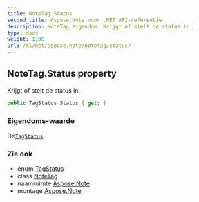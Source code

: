 ```yaml
---
title: NoteTag.Status
second_title: Aspose.Note voor .NET API-referentie
description: NoteTag eigendom. Krijgt of stelt de status in.
type: docs
weight: 1190
url: /nl/net/aspose.note/notetag/status/
---
```

## NoteTag.Status property

Krijgt of stelt de status in.

```csharp
public TagStatus Status { get; }
```

### Eigendoms-waarde

De[`TagStatus`](../../tagstatus/) .

### Zie ook

* enum [TagStatus](../../tagstatus/)
* class [NoteTag](../)
* naamruimte [Aspose.Note](../../notetag/)
* montage [Aspose.Note](../../../)


